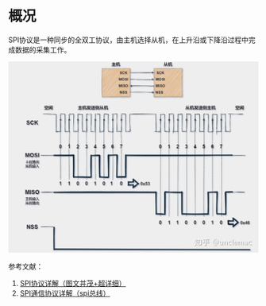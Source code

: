 # 概况
SPI协议是一种同步的全双工协议，由主机选择从机，在上升沿或下降沿过程中完成数据的采集工作。

![整体工作流程](SPI-fig1.jpg)

参考文献：
1. [SPI协议详解（图文并茂+超详细）](https://zhuanlan.zhihu.com/p/290620901)
2. [SPI通信协议详解（spi总线）](https://zhuanlan.zhihu.com/p/150121520)